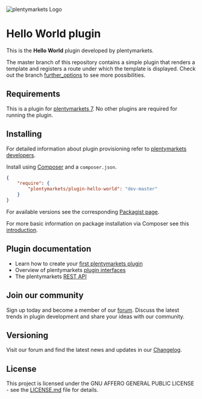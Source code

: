![plentymarkets Logo](http://www.plentymarkets.eu/layout/pm/images/logo/plentymarkets-logo.jpg)

# Hello World plugin

This is the **Hello World** plugin developed by plentymarkets.

The master branch of this repository contains a simple plugin that renders a template and registers a route under which the template is displayed. Check out the branch [further_options](https://github.com/plentymarkets/plugin-hello-world/tree/further_options) to see more possibilities.

## Requirements

This is a plugin for [plentymarkets 7](https://www.plentymarkets.com). No other plugins are required for running the plugin.

## Installing

For detailed information about plugin provisioning refer to [plentymarkets developers](https://developers.plentymarkets.com/dev-doc/basics#plugin-provisioning).


Install using [Composer](https://getcomposer.org/) and a `composer.json`.

```json
{
    "require": {
        "plentymarkets/plugin-hello-world": "dev-master"
    }
}
```

For available versions see the corresponding [Packagist page](https://packagist.org/packages/plentymarkets/plugin-hello-world).

For more basic information on package installation via Composer see this [introduction](https://getcomposer.org/doc/01-basic-usage.md).

## Plugin documentation

- Learn how to create your [first plentymarkets plugin](https://developers.plentymarkets.com/tutorials/helloworld)
- Overview of plentymarkets [plugin interfaces](https://developers.plentymarkets.com/dev-doc/basics#guide-interface)
- The plentymarkets [REST API](https://developers.plentymarkets.com/rest-doc/introduction)

## Join our community

Sign up today and become a member of our [forum](https://forum.plentymarkets.com/c/plugin-entwicklung). Discuss the latest trends in plugin development and share your ideas with our community.

## Versioning

Visit our forum and find the latest news and updates in our [Changelog](https://forum.plentymarkets.com/c/changelog?order=created).

## License

This project is licensed under the GNU AFFERO GENERAL PUBLIC LICENSE - see the [LICENSE.md](/LICENSE.md) file for details.
